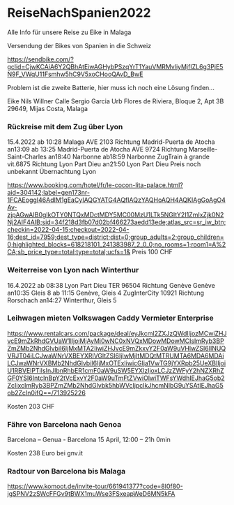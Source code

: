 # ReiseNachSpanien2022

Alle Info für unsere Reise zu Eike in Malaga

Versendung der Bikes von Spanien in die Schweiz

https://sendbike.com/?gclid=CjwKCAiA6Y2QBhAtEiwAGHybPSzqYrT1YauVMRMvliyMjfIZL6g3PjE5N9F_VWqU11Fsmhw5hC9V5xoCHooQAvD_BwE

Problem ist die zweite Batterie, hier muss ich noch eine Lösung finden... 


Eike Nils Willner
Calle Sergio Garcia
Urb Flores de Riviera, Bloque 2, Apt 3B
29649, Mijas Costa, Malaga

### Rückreise mit dem Zug über Lyon  
15.4.2022
ab 10:28 Malaga AVE 2103 Richtung Madrid-Puerta de Atocha an13:09
ab 13:25 Madrid-Puerta de Atocha AVE 9724 Richtung Marseille-Saint-Charles an18:40 Narbonne
ab18:59 Narbonne ZugTrain à grande vit.6875 Richtung Lyon Part Dieu an21:50 Lyon Part Dieu
Preis noch unbekannt
Übernachtung Lyon 

https://www.booking.com/hotel/fr/le-cocon-lita-palace.html?aid=304142;label=gen173nr-1FCAEoggI46AdIM1gEaCyIAQGYATG4AQfIAQzYAQHoAQH4AQKIAgGoAgO4Av-zjpAGwAIB0gIkOTY0NTQxMDctMDY5MC00MzU1LTk5NGItY2I1ZmIxZjk0N2Nj2AIF4AIB;sid=34f218d3fb07d02bf466273aedd13ede;atlas_src=sr_iw_btn;checkin=2022-04-15;checkout=2022-04-16;dest_id=7959;dest_type=district;dist=0;group_adults=2;group_children=0;highlighted_blocks=618218101_241383987_2_0_0;no_rooms=1;room1=A%2CA;sb_price_type=total;type=total;ucfs=1&
Preis 100 CHF
### Weiterreise von Lyon nach Winterthur
16.4.2022
ab 08:38 Lyon Part Dieu TER 96504 Richtung Genève Genève an10:35 Gleis 8
ab 11:15 Genève, Gleis 4 ZugInterCity 10921 Richtung Rorschach an14:27 Winterthur, Gleis 5


### Leihwagen mieten Volkswagen Caddy Vermieter Enterprise 
https://www.rentalcars.com/package/deal/eyJkcml2ZXJzQWdlIjozMCwiZHJvcE9mZkRhdGVUaW1lIjoiMjAyMi0wNC0xNVQxMDowMDowMCIsImRyb3BPZmZMb2NhdGlvbiI6IjMxMTA2IiwiZHJvcE9mZkxvY2F0aW9uVHlwZSI6IlNUQVRJT04iLCJwaWNrVXBEYXRlVGltZSI6IjIwMjItMDQtMTRUMTA6MDA6MDAiLCJwaWNrVXBMb2NhdGlvbiI6IjMxOTExIiwicGlja1VwTG9jYXRpb25UeXBlIjoiU1RBVElPTiIsInJlbnRhbER1cmF0aW9uSW5EYXlzIjoxLCJzZWFyY2hNZXRhZGF0YSI6IntcInBpY2tVcExvY2F0aW9uTmFtZVwiOlwiTWFsYWdhIEJhaG5ob2ZcIixcImRyb3BPZmZMb2NhdGlvbk5hbWVcIjpcIkJhcmNlbG9uYSAtIEJhaG5ob2ZcIn0ifQ==/713925226

Kosten 203 CHF

### Fähre von Barcelona nach Genoa 
Barcelona
 – 
Genua - Barcelona
15 April, 12:00 – 21h 0min

Kosten 238 Euro bei gnv.it 


### Radtour von Barcelona bis Malaga
https://www.komoot.de/invite-tour/661941377?code=8l0f80-jgSPNV2zSWcFFGv9tBWX1muWse3FSxeapWeD6MN5kFA

